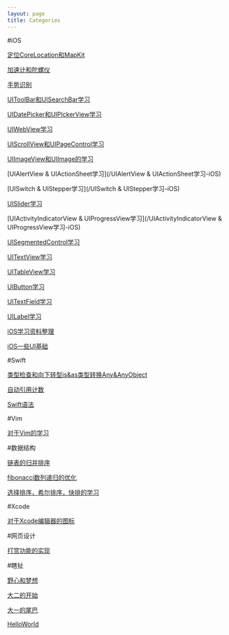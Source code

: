 ```yaml
---
layout: page
title: Categories
---
```


#iOS

[定位CoreLocation和MapKit](/定位CoreLocation和MapKit-iOS)

[加速计和陀螺仪](/加速计和陀螺仪-iOS)

[手势识别](/手势识别-iOS)

[UIToolBar和UISearchBar学习](/UIToolBar和UISearchBar学习-iOS)

[UIDatePicker和UIPIckerView学习](/UIDatePicker和UIPIckerView学习-iOS)

[UIWebView学习](/UIWebView学习-iOS)

[UIScrollView和UIPageControl学习](/UIScrollView和UIPageControl学习-iOS)

[UIImageView和UIImage的学习](/UIImageView和UIImage的学习-iOS)

[UIAlertView & UIActionSheet学习](/UIAlertView & UIActionSheet学习-iOS)

[UISwitch & UIStepper学习](/UISwitch & UIStepper学习-iOS)

[UISlider学习](/UISlider学习-iOS)

[UIActivityIndicatorView & UIProgressView学习](/UIActivityIndicatorView & UIProgressView学习-iOS)

[UISegmentedControl学习](/UISegmentedControl学习-iOS)

[UITextView学习](/UITextView学习-iOS)

[UITableView学习](/UITableView学习-iOS)

[UIButton学习](/UIButton学习-iOS)

[UITextField学习](/UITextField学习-iOS)

[UILabel学习](/UILabel学习-iOS)

[iOS学习资料整理](/iOS学习资料整理-iOS)

[iOS一些UI基础](/iOS一些UI基础-iOS)

#Swift

[类型检查和向下转型is&as类型转换Any&AnyObject](/类型检查和向下转型is&as类型转换Any&AnyObject-Swift)

[自动引用计数](/自动引用计数-Swift)

[Swift语法](/Swift语法-Swift)



#Vim

[对于Vim的学习](/对于Vim的学习-Vim)

#数据结构

[链表的归并排序](链表的归并排序-数据结构)

[fibonacci数列递归的优化](/fibonacci数列递归的优化-数据结构)

[选择排序，希尔排序，快排的学习](/选择排序，希尔排序，快排的学习-数据结构)

#Xcode

[对于Xcode编辑器的图标](/对于Xcode编辑器的图标-Xcode)

#网页设计

[打赏功能的实现](/打赏功能的实现-网页设计)

#瞎扯

[野心和梦想](/野心和梦想-瞎扯)

[大二的开始](/大二的开始-瞎扯)

[大一的尾巴](/大一的尾巴-瞎扯)

[HelloWorld](/HelloWorld-瞎扯)